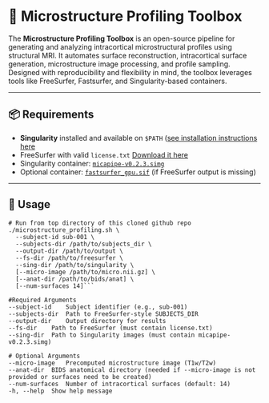 # 🧠 Microstructure Profiling Toolbox

The **Microstructure Profiling Toolbox** is an open-source pipeline for generating and analyzing intracortical microstructural profiles using structural MRI. It automates surface reconstruction, intracortical surface generation, microstructure image processing, and profile sampling. Designed with reproducibility and flexibility in mind, the toolbox leverages tools like FreeSurfer, Fastsurfer, and Singularity-based containers.

---

## 📦 Requirements

- **Singularity** installed and available on `$PATH` ([see installation instructions here](https://sylabs.io/guides/latest/user-guide/)
- FreeSurfer with valid `license.txt` [Download it here](https://surfer.nmr.mgh.harvard.edu/fswiki/DownloadAndInstall)
- Singularity container: [`micapipe-v0.2.3.simg`](https://micapipe.readthedocs.io/en/latest/pages/01.install/index.html)
- Optional container: [`fastsurfer_gpu.sif`](https://deep-mi.org/FastSurfer/dev/overview/singularity.html) (if FreeSurfer output is missing)

---

## 🔧 Usage

```
# Run from top directory of this cloned github repo
./microstructure_profiling.sh \
  --subject-id sub-001 \
  --subjects-dir /path/to/subjects_dir \
  --output-dir /path/to/output \
  --fs-dir /path/to/freesurfer \
  --sing-dir /path/to/singularity \
  [--micro-image /path/to/micro.nii.gz] \
  [--anat-dir /path/to/bids/anat] \
  [--num-surfaces 14]```

#Required Arguments
--subject-id	Subject identifier (e.g., sub-001)
--subjects-dir	Path to FreeSurfer-style SUBJECTS_DIR
--output-dir	Output directory for results
--fs-dir	Path to FreeSurfer (must contain license.txt)
--sing-dir	Path to Singularity images (must contain micapipe-v0.2.3.simg)

# Optional Arguments
--micro-image	Precomputed microstructure image (T1w/T2w)
--anat-dir	BIDS anatomical directory (needed if --micro-image is not provided or surfaces need to be created)
--num-surfaces	Number of intracortical surfaces (default: 14)
-h, --help	Show help message
